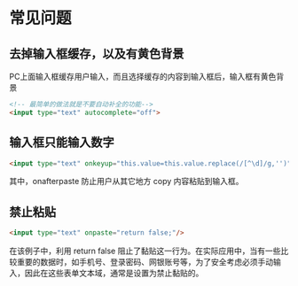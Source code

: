 # 常见问题

## 去掉输入框缓存，以及有黄色背景
PC上面输入框缓存用户输入，而且选择缓存的内容到输入框后，输入框有黄色背景

``` html
<!-- 最简单的做法就是不要自动补全的功能-->
<input type="text" autocomplete="off">
```

## 输入框只能输入数字
``` html
<input type="text" onkeyup="this.value=this.value.replace(/[^\d]/g,'')" onafterpaste="this.value=this.value.replace(/[^\d]/g,'')"/> 
```
其中，onafterpaste 防止用户从其它地方 copy 内容粘贴到输入框。

## 禁止粘贴
``` html
<input type="text" onpaste="return false;"/>
```
在该例子中，利用 return false 阻止了黏贴这一行为。在实际应用中，当有一些比较重要的数据时，如手机号、登录密码、网银账号等，为了安全考虑必须手动输入，因此在这些表单文本域，通常是设置为禁止黏贴的。
